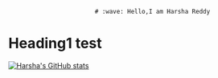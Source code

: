 
                            # :wave: Hello,I am Harsha Reddy

# Heading1 test

[![Harsha's GitHub stats](https://github-readme-stats.vercel.app/api?username=harshavardhanm03)](https://github.com/anuraghazra/github-readme-stats)
